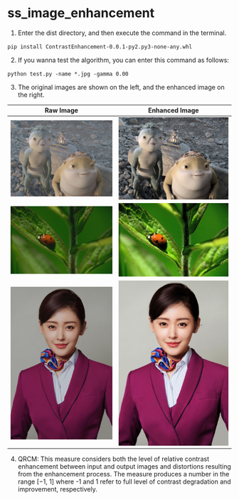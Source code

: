 # ss_image_enhancement
1. Enter the dist directory, and then execute the command in the terminal.     
```
pip install ContrastEnhancement-0.0.1-py2.py3-none-any.whl
```


2. If you wanna test the algorithm, you can enter this command as follows:      
```
python test.py -name *.jpg -gamma 0.00
```

3. The original images are shown on the left, and the enhanced image on the right.    

|      Raw Image           |        Enhanced Image   |
| :-----------------: | :--------------: |
| ![](data/1.jpg) | ![](data/1_secedct.jpg)|
| ![](data/4.jpg) | ![](data/4_secedct.jpg)|
| ![](data/7.jpg) | ![](data/7_secedct.jpg)|

4. QRCM: This measure considers both the level of relative contrast enhancement between input and output images and distortions resulting from the enhancement process. The measure produces a number in the range [−1, 1] where -1 and 1 refer to full level of contrast degradation and improvement, respectively.









